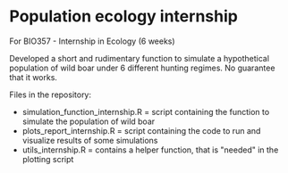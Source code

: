 # Population ecology internship

For BIO357 - Internship in Ecology (6 weeks)

Developed a short and rudimentary function to simulate a hypothetical population of wild boar under 6 different hunting regimes.
No guarantee that it works.

Files in the repository:
- simulation_function_internship.R = script containing the function to simulate the population of wild boar
- plots_report_internship.R = script containing the code to run and visualize results of some simulations
- utils_internship.R = contains a helper function, that is "needed" in the plotting script